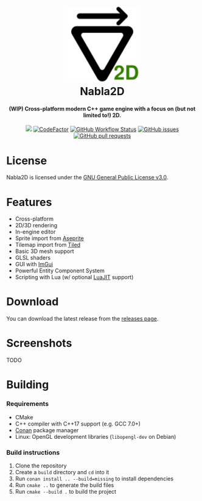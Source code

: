 <h1 align="center">
  <br>
  <a href="http://github.com/e2fo2l/Nabla2D"><img src="assets/logo.svg" alt="Markdownify" width="200"></a>
  <br>
  Nabla2D
  <br>
</h1>

<h4 align="center">(WIP) Cross-platform modern C++ game engine with a focus on (but not limited to!) 2D.</h4>

<p align="center">
<img src="https://img.shields.io/github/license/e2fo2l/Nabla2D">
<a href="https://www.codefactor.io/repository/github/e2fo2l/nabla2d"><img src="https://www.codefactor.io/repository/github/e2fo2l/nabla2d/badge" alt="CodeFactor" /></a>
<a href="https://github.com/e2fo2l/Nabla2D/actions"><img alt="GitHub Workflow Status" src="https://img.shields.io/github/actions/workflow/status/e2fo2l/Nabla2D/debug.yml"></a>
<a href="https://github.com/e2fo2l/Nabla2D/issues"><img alt="GitHub issues" src="https://img.shields.io/github/issues/e2fo2l/Nabla2D"></a>
<a href="https://github.com/e2fo2l/Nabla2D/pulls"><img alt="GitHub pull requests" src="https://img.shields.io/github/issues-pr/e2fo2l/Nabla2D"></a>
</p>

# License
Nabla2D is licensed under the [GNU General Public License v3.0](https://www.gnu.org/licenses/).

# Features
* Cross-platform
* 2D/3D rendering
* In-engine editor
* Sprite import from [Aseprite](https://www.aseprite.org/)
* Tilemap import from [Tiled](https://www.mapeditor.org/)
* Basic 3D mesh support
* GLSL shaders
* GUI with [ImGui](https://github.com/ocornut/imgui)
* Powerful Entity Component System
* Scripting with Lua (w/ optional [LuaJIT](https://luajit.org/) support)

# Download
You can download the latest release from the [releases page](https://github.com/e2fo2l/Nabla2D/releases).

# Screenshots
TODO

# Building
### Requirements
* CMake
* C++ compiler with C++17 support (e.g. GCC 7.0+)
* [Conan](https://conan.io/) package manager
* Linux: OpenGL development libraries (`libopengl-dev` on Debian)

### Build instructions
1. Clone the repository
2. Create a `build` directory and `cd` into it
3. Run `conan install .. --build=missing` to install dependencies
4. Run `cmake ..` to generate the build files
5. Run `cmake --build .` to build the project